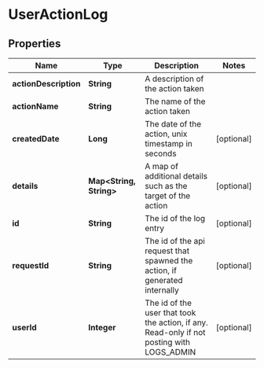 
# UserActionLog

## Properties
Name | Type | Description | Notes
------------ | ------------- | ------------- | -------------
**actionDescription** | **String** | A description of the action taken | 
**actionName** | **String** | The name of the action taken | 
**createdDate** | **Long** | The date of the action, unix timestamp in seconds |  [optional]
**details** | **Map&lt;String, String&gt;** | A map of additional details such as the target of the action |  [optional]
**id** | **String** | The id of the log entry |  [optional]
**requestId** | **String** | The id of the api request that spawned the action, if generated internally |  [optional]
**userId** | **Integer** | The id of the user that took the action, if any. Read-only if not posting with LOGS_ADMIN |  [optional]




